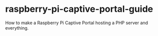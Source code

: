 # raspberry-pi-captive-portal-guide
How to make a Raspberry Pi Captive Portal hosting a PHP server and everything.
